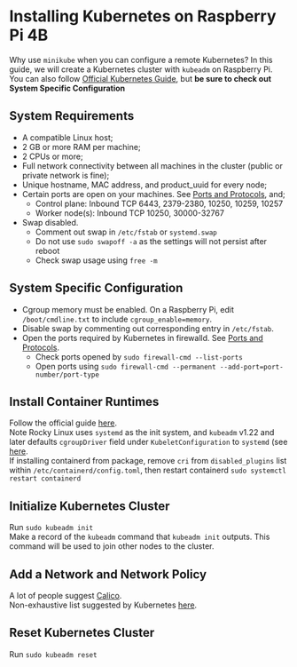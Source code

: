# Installing Kubernetes on Raspberry Pi 4B

Why use `minikube` when you can configure a remote Kubernetes? In this guide, we will create a Kubernetes cluster with `kubeadm` on Raspberry Pi.<br/>
You can also follow [Official Kubernetes Guide](https://kubernetes.io/docs/setup/production-environment/), but **be sure to check out System Specific Configuration**<br/>

## System Requirements
- A compatible Linux host;
- 2 GB or more RAM per machine;
- 2 CPUs or more;
- Full network connectivity between all machines in the cluster (public or private network is fine);
- Unique hostname, MAC address, and product_uuid for every node;
- Certain ports are open on your machines. See [Ports and Protocols](https://kubernetes.io/docs/reference/networking/ports-and-protocols/), and;
	- Control plane: Inbound TCP 6443, 2379-2380, 10250, 10259, 10257
	- Worker node(s): Inbound TCP 10250, 30000-32767
- Swap disabled.
	- Comment out swap in `/etc/fstab` or `systemd.swap`
	- Do not use `sudo swapoff -a` as the settings will not persist after reboot
	- Check swap usage using `free -m`

## System Specific Configuration
- Cgroup memory must be enabled. On a Raspberry Pi, edit `/boot/cmdline.txt` to include `cgroup_enable=memory`.
- Disable swap by commenting out corresponding entry in `/etc/fstab`.
- Open the ports required by Kubernetes in firewalld. See [Ports and Protocols](https://kubernetes.io/docs/reference/networking/ports-and-protocols/).
	- Check ports opened by `sudo firewall-cmd --list-ports`
	- Open ports using `sudo firewall-cmd --permanent --add-port=port-number/port-type`

## Install Container Runtimes
Follow the official guide [here](https://kubernetes.io/docs/setup/production-environment/container-runtimes/).<br/>
Note Rocky Linux uses `systemd` as the init system, and `kubeadm` v1.22 and later defaults `cgroupDriver` field under `KubeletConfiguration` to `systemd` (see [here](https://kubernetes.io/docs/tasks/administer-cluster/kubeadm/configure-cgroup-driver/#configuring-the-kubelet-cgroup-driver).<br/>
If installing containerd from package, remove `cri` from `disabled_plugins` list within `/etc/containerd/config.toml`, then restart containerd `sudo systemctl restart containerd`

## Initialize Kubernetes Cluster
Run `sudo kubeadm init`<br/>
Make a record of the `kubeadm` command that `kubeadm init` outputs. This command will be used to join other nodes to the cluster.

## Add a Network and Network Policy
A lot of people suggest [Calico](https://www.tigera.io/project-calico/).<br/>
Non-exhaustive list suggested by Kubernetes [here](https://kubernetes.io/docs/concepts/cluster-administration/addons/#networking-and-network-policy).

## Reset Kubernetes Cluster
Run `sudo kubeadm reset`